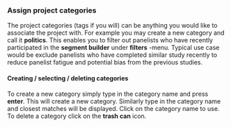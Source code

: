### Assign project categories
The project categories (tags if you will) can be anything you would like to associate the project with. For example you may create a new category and call it **politics**. This enables you to filter out panelists who have recently participated in the **segment builder** under **filters** -menu. Typical use case would be exclude panelists who have completed similar study recently to reduce panelist fatigue and potential bias from the previous studies.

#### Creating / selecting / deleting categories
To create a new category simply type in the category name and press **enter**. This will create a new category. Similarly type in the category name and closest matches will be displayed. Click on the category name to use. To delete a category click on the **trash can** icon.
